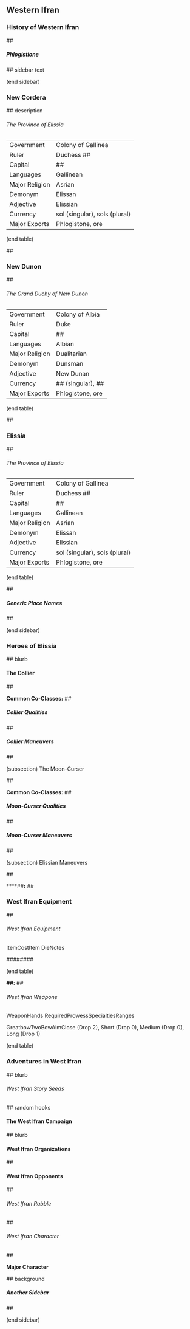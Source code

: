 ## Western Ifran

### History of Western Ifran

\#\#

##### Phlogistione

\#\# sidebar text

(end sidebar)

### New Cordera

\#\# description

###### The Province of Elissia

|                |                               |
| -------------- | ----------------------------- |
| Government     | Colony of Gallinea            |
| Ruler          | Duchess \#\#                  |
| Capital        | \#\#                          |
| Languages      | Gallinean                     |
| Major Religion | Asrian                        |
| Demonym        | Elissan                       |
| Adjective      | Elissian                      |
| Currency       | sol (singular), sols (plural) |
| Major Exports  | Phlogistone, ore              |

(end table)

\#\#

### New Dunon

\#\#

###### The Grand Duchy of New Dunon

|                |                                |
| -------------- | ------------------------------ |
| Government     | Colony of Albia                |
| Ruler          | Duke                           |
| Capital        | \#\#                           |
| Languages      | Albian                         |
| Major Religion | Dualitarian                    |
| Demonym        | Dunsman                        |
| Adjective      | New Dunan                      |
| Currency       | \#\# (singular), \#\# |
| Major Exports  | Phlogistone, ore               |

(end table)

\#\#

### Elissia

\#\#

###### The Province of Elissia

|                |                               |
| -------------- | ----------------------------- |
| Government     | Colony of Gallinea            |
| Ruler          | Duchess \#\#                  |
| Capital        | \#\#                          |
| Languages      | Gallinean                     |
| Major Religion | Asrian                        |
| Demonym        | Elissan                       |
| Adjective      | Elissian                      |
| Currency       | sol (singular), sols (plural) |
| Major Exports  | Phlogistone, ore              |

(end table)

\#\#

##### Generic Place Names

\#\#

(end sidebar)

### Heroes of Elissia

\#\# blurb

#### The Collier

\#\#

**Common Co-Classes:** \#\#

##### Collier Qualities

\#\#

##### Collier Maneuvers

\#\#

(subsection) The Moon-Curser

\#\#

**Common Co-Classes:** \#\#

##### Moon-Curser Qualities

\#\#

##### Moon-Curser Maneuvers

\#\#

(subsection) Elissian Maneuvers

\#\#

****\#\#**:** \#\#

### West Ifran Equipment

\#\#

###### West Ifran Equipment

ItemCostItem DieNotes

\#\#\#\#\#\#\#\#

(end table)

****\#\#:**** \#\#

###### West Ifran Weapons

WeaponHands RequiredProwessSpecialtiesRanges

GreatbowTwoBowAimClose (Drop 2), Short (Drop 0), Medium (Drop 0), Long
(Drop 1)

(end table)

### Adventures in West Ifran

\#\# blurb

###### West Ifran Story Seeds

\#\# random hooks

#### The West Ifran Campaign

\#\# blurb

#### West Ifran Organizations

\#\#

#### West Ifran Opponents

\#\#

###### West Ifran Rabble

\#\#

###### West Ifran Character

\#\#

**Major Character**

\#\# background 

##### Another Sidebar

\#\#

(end sidebar)

